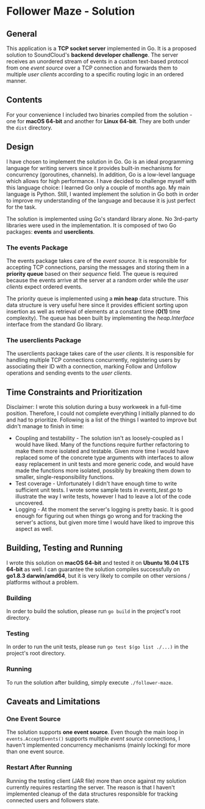 # Follower Maze - Solution

## General

This application is a **TCP socket server** implemented in Go. It is a proposed solution to SoundCloud's **backend
developer challenge**. The server receives an unordered stream of events in a custom text-based protocol from one _event
source_ over a TCP connection and forwards them to multiple _user clients_ according to a specific routing logic in an
ordered manner.

## Contents

For your convenience I included two binaries compiled from the solution - one for **macOS 64-bit** and another for
**Linux 64-bit**. They are both under the `dist` directory.

## Design

I have chosen to implement the solution in Go. Go is an ideal programming language for writing servers since it provides
built-in mechanisms for concurrency (goroutines, channels). In addition, Go is a low-level language which allows for
high performance. I have decided to challenge myself with this language choice: I learned Go only a couple of months
ago. My main language is Python. Still, I wanted implement the solution in Go both in order to improve my understanding
of the language and because it is just perfect for the task.

The solution is implemented using Go's standard library alone. No 3rd-party libraries were used in the implementation.
It is composed of two Go packages: **events** and **userclients**.

### The **events** Package

The events package takes care of the _event source_. It is responsible for accepting TCP connections, parsing the
messages and storing them in a **priority queue** based on their _sequence_ field. The queue is required because the
events arrive at the server at a random order while the _user clients_ expect ordered events.

The priority queue is implemented using a **min heap** data structure. This data structure is very useful here since it
provides efficient sorting upon insertion as well as retrieval of elements at a constant time (**O(1)** time
complexity). The queue has been built by implementing the _heap.Interface_ interface from the standard Go library.

### The **userclients** Package

The userclients package takes care of the _user clients_. It is responsible for handling multiple TCP connections
concurrently, registering users by associating their ID with a connection, marking Follow and Unfollow operations and
sending events to the _user clients_.

## Time Constraints and Prioritization

Disclaimer: I wrote this solution during a busy workweek in a full-time position. Therefore, I could not complete
everything I initially planned to do and had to prioritize. Following is a list of the things I wanted to improve but
didn't manage to finish in time:

- Coupling and testability - The solution isn't as loosely-coupled as I would have liked. Many of the functions require
further refactoring to make them more isolated and testable. Given more time I would have replaced some of the concrete
type arguments with interfaces to allow easy replacement in unit tests and more generic code, and would have made the
functions more isolated, possibly by breaking them down to smaller, single-responsibility functions.
- Test coverage - Unfortunately I didn't have enough time to write sufficient unit tests. I wrote some sample tests in
_events_test.go_ to illustrate the way I write tests, however I had to leave a lot of the code uncovered.
- Logging - At the moment the server's logging is pretty basic. It is good enough for figuring out when things go wrong
and for tracking the server's actions, but given more time I would have liked to improve this aspect as well.

## Building, Testing and Running

I wrote this solution on **macOS 64-bit** and tested it on **Ubuntu 16.04 LTS 64-bit** as well. I can guarantee the
solution compiles successfully on **go1.8.3 darwin/amd64**, but it is very likely to compile on other versions /
platforms without a problem.

### Building

In order to build the solution, please run `go build` in the project's root directory.

### Testing

In order to run the unit tests, please run `go test $(go list ./...)` in the project's root directory.

### Running

To run the solution after building, simply execute `./follower-maze`.

## Caveats and Limitations

### One Event Source
The solution supports **one event source**. Even though the main loop in `events.AcceptEvents()` supports multiple
_event source_ connections, I haven't implemented concurrency mechanisms (mainly locking) for more than one event
source.

### Restart After Running

Running the testing client (JAR file) more than once against my solution currently requires restarting the server. The
reason is that I haven't implemented cleanup of the data structures responsible for tracking connected users and
followers state.
